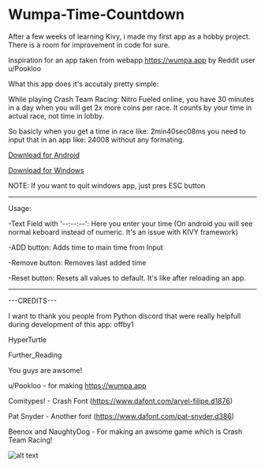 # Wumpa-Time-Countdown

After a few weeks of learning Kivy, i made my first app as a hobby project. There is a room for improvement in code for sure.

Inspiration for an app taken from webapp https://wumpa.app  by Reddit user u/Pookloo

What this app does it's accutaly pretty simple:

While playing Crash Team Racing: Nitro Fueled online, you have 30 minutes in a day when you will get 2x more coins per race.
It counts by your time in actual race, not time in lobby.

So basicly when you get a time in race like: 2min40sec08ms you need to input that in an app like: 24008 without any formating.

[Download for Android](https://github.com/Gacut/Wumpa-Time-Countdown/raw/master/Android/WumpaTime.apk)

[Download for Windows](https://github.com/Gacut/Wumpa-Time-Countdown/raw/master/WumpaForWindows.7z)

NOTE: If you want to quit windows app, just pres ESC button

------------------------------------------------------------------------------
Usage:

-Text Field with '--:--:--': Here you enter your time (On android you will see normal keboard instead of numeric. It's an issue with KIVY framework)

-ADD button: Adds time to main time from Input

-Remove button: Removes last added time

-Reset button: Resets all values to default. It's like after reloading an app.


------------------------------------------------------------------------------

---CREDITS---

I want to thank you people from Python discord that were really helpfull during development of this app:
offby1

HyperTurtle

Further_Reading

You guys are awsome!


u/Pookloo - for making https://wumpa.app

Comitypes! - Crash Font (https://www.dafont.com/aryel-filipe.d1876)

Pat Snyder - Another font (https://www.dafont.com/pat-snyder.d386)

Beenox and NaughtyDog - For making an awsome game which is Crash Team Racing!



![alt text](https://i.imgur.com/SnT3qgT.png)
